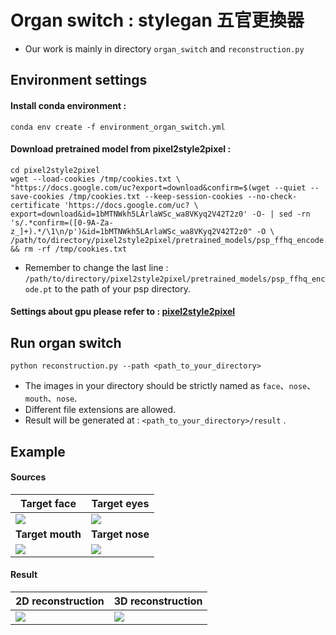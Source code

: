 # Organ switch : stylegan 五官更換器
    
* Our work is mainly in directory `organ_switch` and `reconstruction.py`

## Environment settings

#### Install conda environment : 
```
conda env create -f environment_organ_switch.yml
```

#### Download pretrained model from pixel2style2pixel : 

```
cd pixel2style2pixel
wget --load-cookies /tmp/cookies.txt \
"https://docs.google.com/uc?export=download&confirm=$(wget --quiet --save-cookies /tmp/cookies.txt --keep-session-cookies --no-check-certificate 'https://docs.google.com/uc? \
export=download&id=1bMTNWkh5LArlaWSc_wa8VKyq2V42T2z0' -O- | sed -rn 's/.*confirm=([0-9A-Za-z_]+).*/\1\n/p')&id=1bMTNWkh5LArlaWSc_wa8VKyq2V42T2z0" -O \
/path/to/directory/pixel2style2pixel/pretrained_models/psp_ffhq_encode.pt && rm -rf /tmp/cookies.txt
```
* Remember to change the last line : `/path/to/directory/pixel2style2pixel/pretrained_models/psp_ffhq_encode.pt` 
to the path of your psp directory.

#### Settings about gpu please refer to : [pixel2style2pixel](https://github.com/eladrich/pixel2style2pixel)

## Run organ switch
```
python reconstruction.py --path <path_to_your_directory>
```

* The images in your directory should be strictly named as `face`、`nose`、`mouth`、`nose`. 
* Different file extensions are allowed.
* Result will be generated at : `<path_to_your_directory>/result` .


## Example

#### Sources
| Target face                          | Target eyes                          |
| ------------------------------------ | ------------------------------------ |
| ![](https://i.imgur.com/DDpA1WE.jpg) | ![](https://i.imgur.com/nXx1Klt.jpg) |
| **Target mouth**                     | **Target nose**                      |
| ![](https://i.imgur.com/EuLFjfk.jpg) | ![](https://i.imgur.com/HY91e6x.jpg) |


#### Result

| 2D reconstruction                    | 3D reconstruction                    |
| ------------------------------------ | ------------------------------------ |
| ![](https://i.imgur.com/XIBY50t.jpg) | ![](https://i.imgur.com/TbB2L0P.png) |
